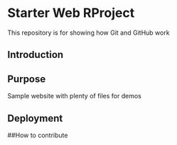 # Starter Web RProject

This repository is for showing how Git and GitHub work

## Introduction

## Purpose

Sample website with plenty of files for demos


## Deployment
##How to contribute